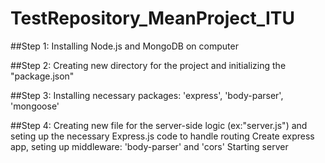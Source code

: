 # TestRepository_MeanProject_ITU
 
##Step 1: 
Installing Node.js and MongoDB on computer

##Step 2: 
Creating new directory for the project and initializing the "package.json"

##Step 3:
Installing necessary packages: 'express', 'body-parser', 'mongoose'

##Step 4:
Creating new file for the server-side logic (ex:"server.js") and seting up the necessary Express.js code to handle routing
Create express app, seting up middleware: 'body-parser' and 'cors'
Starting server
